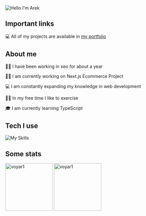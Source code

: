 <img alt="Hello I'm Arek" align="center" src="https://readme-typing-svg.demolab.com?font=Fira+Code&size=19&pause=1000&color=76c5e7;&center=false&vCenter=true&width=435&lines=Hello+I'm+Arek">

## Important links

💻 All of my projects are available in [my portfolio](https://voyar1.github.io/react-portfolio-website/)

<!-- 📧 Contact me [Click here](https://voyar1.github.io/react-portfolio-website/#contact) -->

## About me

👋🏼 I have been working in seo for about a year

👨‍💻 I am currently working on Next.js Ecommerce Project

💻 I am constantly expanding my knowledge in web development

🏋🏼 In my free time I like to exercise

🎓 I am currently learning TypeScript

## Tech I use

![My Skills](https://skillicons.dev/icons?i=react,javascript,typescript,nextjs,css,git,github)


## Some stats

<span>
<img  height="150px" src="https://github-readme-stats.vercel.app/api/top-langs?username=voyar1&show_icons=true&locale=en&layout=compact&theme=transparent" alt="voyar1" /> 
</span>
<span>
<img height="150px" src="https://github-readme-stats.vercel.app/api?username=voyar1&show_icons=true&locale=en&theme=transparent" alt="voyar1" />
</span>
